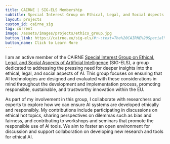 ```yaml
---
title: CAIRNE | SIG-ELS Membership
subtitle: Special Interest Group on Ethical, Legal, and Social Aspects of AI
layout: projects
custom_id: cairne_sig
tag: current
image: /assets/images/projects/ethics_group.jpg
button_link: https://cairne.eu/sig-els/#:~:text=The%20CAIRNE%20Special%20Interest%20Group%20on%20Ethical%2C%20Legal%20and%20Social,CAIRNE%20community%20and%20the%20public
button_name: Click to Learn More
---
```

I am an active member of the CAIRNE [Special Interest Group on Ethical, Legal, and Social Aspects of Artificial Intelligence](https://cairne.eu/sig-els/#:~:text=The%20CAIRNE%20Special%20Interest%20Group%20on%20Ethical%2C%20Legal%20and%20Social,CAIRNE%20community%20and%20the%20public) (SIG-ELS), a group dedicated to addressing the pressing need for deeper insights into the ethical, legal, and social aspects of AI. This group focuses on ensuring that AI technologies are designed and evaluated with these considerations in mind throughout the development and implementation process, promoting responsible, sustainable, and trustworthy innovation within the EU.

As part of my involvement in this group, I collaborate with researchers and experts to explore how we can ensure AI systems are developed ethically and responsibly. My contributions include participating in discussions on ethical hot topics, sharing perspectives on dilemmas such as bias and fairness, and contributing to workshops and seminars that promote the responsible use of AI tools. We aim to foster an open environment for discussion and support collaboration on developing new research and tools for ethical AI.
